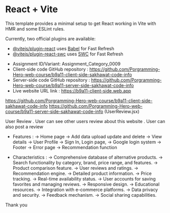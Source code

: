# React + Vite

This template provides a minimal setup to get React working in Vite with HMR and some ESLint rules.

Currently, two official plugins are available:

- [@vitejs/plugin-react](https://github.com/vitejs/vite-plugin-react/blob/main/packages/plugin-react/README.md) uses [Babel](https://babeljs.io/) for Fast Refresh
- [@vitejs/plugin-react-swc](https://github.com/vitejs/vite-plugin-react-swc) uses [SWC](https://swc.rs/) for Fast Refresh



<!-- for submission  -->

- Assignment ID/Variant: Assignment_Category_0009
- Client-side code GitHub repository : https://github.com/Porgramming-Hero-web-course/b9a11-client-side-sakhawat-code-info
- Server-side code GitHub repository : https://github.com/Porgramming-Hero-web-course/b9a11-server-side-sakhawat-code-info
- Live website URL link : https://b9a11-client-side.web.app


https://github.com/Porgramming-Hero-web-course/b9a11-client-side-sakhawat-code-info
https://github.com/Porgramming-Hero-web-course/b9a11-server-side-sakhawat-code-info
(UserReview.jsx)


User Review
. User can see other users review about this website
. User can also post a review




- Features : 
    -> Home page
    -> Add data upload update and delete
    -> View details 
    -> User Profile
    -> Sign In, Login page, 
    -> Google login system
    -> Footer 
    -> Error page 
    -> Recommendation function  


    

- Characteristics : 
    -> Comprehensive database of alternative products.
    -> Search functionality by category, brand, price range, and features.
    -> Product comparison feature.
    -> User reviews and ratings.
    -> Recommendation engine.
    -> Detailed product information.
    -> Price tracking.
    -> Real-time availability status.
    -> User accounts for saving favorites and managing reviews.
    -> Responsive design.
    -> Educational resources.
    -> Integration with e-commerce platforms.
    -> Data privacy and security.
    -> Feedback mechanism.
    -> Social sharing capabilities.


Thank you